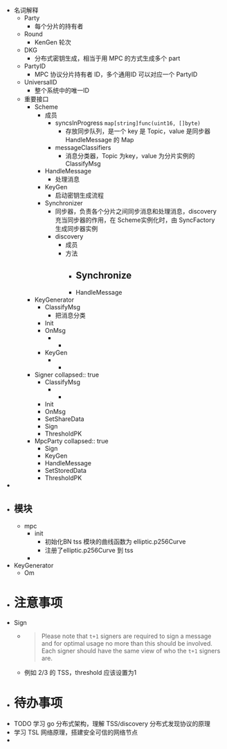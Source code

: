 - 名词解释
	- Party
		- 每个分片的持有者
	- Round
		- KenGen 轮次
	- DKG
		- 分布式密钥生成，相当于用 MPC 的方式生成多个 part
	- PartyID
		- MPC 协议分片持有者 ID，多个通用ID 可以对应一个 PartyID
	- UniversalID
		- 整个系统中的唯一ID
	- 重要接口
		- Scheme
			- 成员
				- syncsInProgress `map[string]func(uint16, []byte)`
					- 存放同步队列，是一个 key 是 Topic，value 是同步器 HandleMessage 的 Map
				- messageClassifiers
					- 消息分类器，Topic 为key，value 为分片实例的ClassifyMsg
			- HandleMessage
				- 处理消息
			- KeyGen
				- 启动密钥生成流程
			- Synchronizer
				- 同步器，负责各个分片之间同步消息和处理消息，discovery 充当同步器的作用，在 Scheme实例化时，由 SyncFactory 生成同步器实例
				- discovery
					- 成员
					- 方法
						- Synchronize
							-
						- HandleMessage
		- KeyGenerator
			- ClassifyMsg
				- 把消息分类
			- Init
			- OnMsg
				- -
			- KeyGen
				- -
		- Signer
		  collapsed:: true
			- ClassifyMsg
				- -
			- Init
			- OnMsg
			- SetShareData
			- Sign
			- ThresholdPK
		- MpcParty
		  collapsed:: true
			- Sign
			- KeyGen
			- HandleMessage
			- SetStoredData
			- ThresholdPK
-
- ## 模块
	- mpc
		- init
			- 初始化BN tss 模块的曲线函数为 elliptic.p256Curve
			- 注册了elliptic.p256Curve 到 tss
		-
- KeyGenerator
	- Om
- # 注意事项
- Sign
	- >Please note that `t+1` signers are required to sign a message and for optimal usage no more than this should be involved. Each signer should have the same view of who the `t+1` signers are.
	- 例如 2/3 的 TSS，threshold 应该设置为1
- # 待办事项
- TODO 学习 go 分布式架构，理解 TSS/discovery 分布式发现协议的原理
- 学习 TSL 网络原理，搭建安全可信的网络节点
-